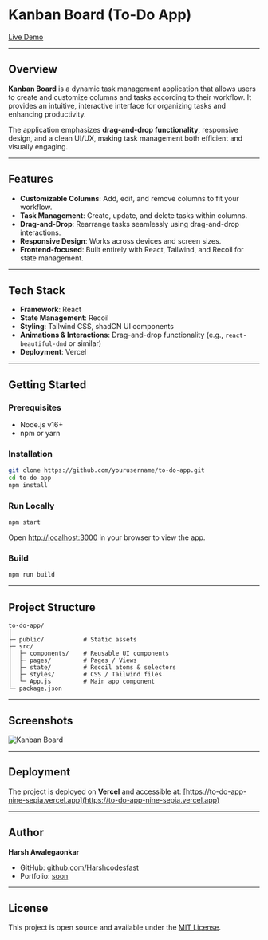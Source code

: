 



# Kanban Board (To-Do App)

[Live Demo](https://to-do-app-nine-sepia.vercel.app)

---

## Overview

**Kanban Board** is a dynamic task management application that allows users to create and customize columns and tasks according to their workflow. It provides an intuitive, interactive interface for organizing tasks and enhancing productivity.

The application emphasizes **drag-and-drop functionality**, responsive design, and a clean UI/UX, making task management both efficient and visually engaging.

---

## Features

* **Customizable Columns**: Add, edit, and remove columns to fit your workflow.
* **Task Management**: Create, update, and delete tasks within columns.
* **Drag-and-Drop**: Rearrange tasks seamlessly using drag-and-drop interactions.
* **Responsive Design**: Works across devices and screen sizes.
* **Frontend-focused**: Built entirely with React, Tailwind, and Recoil for state management.

---

## Tech Stack

* **Framework**: React
* **State Management**: Recoil
* **Styling**: Tailwind CSS, shadCN UI components
* **Animations & Interactions**: Drag-and-drop functionality (e.g., `react-beautiful-dnd` or similar)
* **Deployment**: Vercel

---

## Getting Started

### Prerequisites

* Node.js v16+
* npm or yarn

### Installation

```bash
git clone https://github.com/yourusername/to-do-app.git
cd to-do-app
npm install
```

### Run Locally

```bash
npm start
```

Open [http://localhost:3000](http://localhost:3000) in your browser to view the app.

### Build

```bash
npm run build
```

---

## Project Structure

```
to-do-app/
│
├─ public/           # Static assets
├─ src/
│  ├─ components/    # Reusable UI components
│  ├─ pages/         # Pages / Views
│  ├─ state/         # Recoil atoms & selectors
│  ├─ styles/        # CSS / Tailwind files
│  └─ App.js         # Main app component
└─ package.json
```

---

## Screenshots

![Kanban Board](https://github.com/user-attachments/assets/c966ac90-f508-4fd8-aba6-6028dce6da4a)

---

## Deployment

The project is deployed on **Vercel** and accessible at:
[https://to-do-app-nine-sepia.vercel.app](https://to-do-app-nine-sepia.vercel.app)

---

## Author

**Harsh Awalegaonkar**

* GitHub: [github.com/Harshcodesfast](https://github.com/Harshcodesfast)
* Portfolio: [soon](#)

---

## License

This project is open source and available under the [MIT License](LICENSE).

